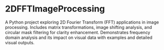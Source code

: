 # 2DFFTImageProcessing
A Python project exploring 2D Fourier Transform (FFT) applications in image processing. Includes matrix transformations, image shifting analysis, and circular mask filtering for clarity enhancement. Demonstrates frequency domain analysis and its impact on visual data with examples and detailed visual outputs.
